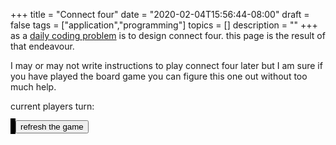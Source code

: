 +++
title = "Connect four"
date = "2020-02-04T15:56:44-08:00"
draft = false
tags = ["application","programming"]
topics = []
description = ""
+++
as a [daily coding problem](https://www.dailycodingproblem.com/) is to design connect four. 
this page is the result of that endeavour. 

I may or may not write instructions to play connect four later but I am sure if you have played the board game 
you can figure this one out without too much help.

<!--more-->
 
<div id="application">
	<p>current players turn: <span id="player"></span></p>
	<canvas id="gameBoard" width="700px" height="600px" style="border: 4px black solid"></canvas>
	<button id="updateGameData">refresh the game</button>
	<script src="/js/connect_four.js"></script>
</div>